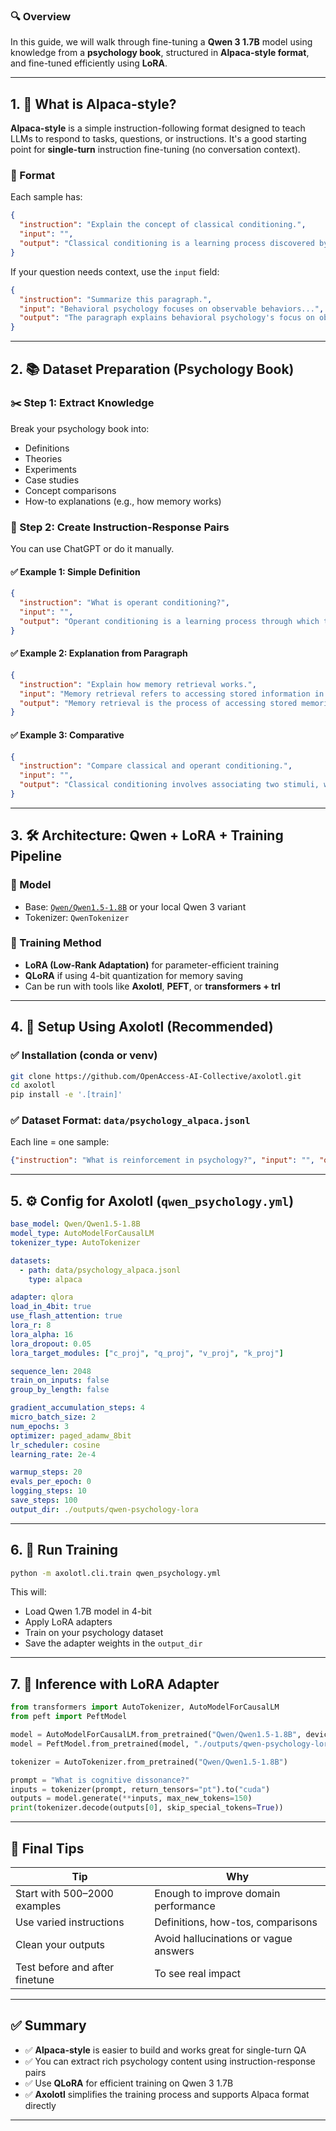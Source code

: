 ### 🔍 Overview

In this guide, we will walk through fine-tuning a **Qwen 3 1.7B** model using knowledge from a **psychology book**, structured in **Alpaca-style format**, and fine-tuned efficiently using **LoRA**.

---

## 1. 🧠 What is Alpaca-style?

**Alpaca-style** is a simple instruction-following format designed to teach LLMs to respond to tasks, questions, or instructions. It's a good starting point for **single-turn** instruction fine-tuning (no conversation context).

### 🧾 Format

Each sample has:

```json
{
  "instruction": "Explain the concept of classical conditioning.",
  "input": "",
  "output": "Classical conditioning is a learning process discovered by Ivan Pavlov..."
}
```

If your question needs context, use the `input` field:

```json
{
  "instruction": "Summarize this paragraph.",
  "input": "Behavioral psychology focuses on observable behaviors...",
  "output": "The paragraph explains behavioral psychology's focus on observable actions."
}
```

---

## 2. 📚 Dataset Preparation (Psychology Book)

### ✂️ Step 1: Extract Knowledge

Break your psychology book into:

- Definitions
- Theories
- Experiments
- Case studies
- Concept comparisons
- How-to explanations (e.g., how memory works)

### 🧠 Step 2: Create Instruction-Response Pairs

You can use ChatGPT or do it manually.

#### ✅ Example 1: Simple Definition

```json
{
  "instruction": "What is operant conditioning?",
  "input": "",
  "output": "Operant conditioning is a learning process through which the strength of a behavior is modified by reinforcement or punishment. It was introduced by B.F. Skinner."
}
```

#### ✅ Example 2: Explanation from Paragraph

```json
{
  "instruction": "Explain how memory retrieval works.",
  "input": "Memory retrieval refers to accessing stored information in the brain. It can be affected by cues, context, and emotional states.",
  "output": "Memory retrieval is the process of accessing stored memories, influenced by internal and external cues such as environment and emotions."
}
```

#### ✅ Example 3: Comparative

```json
{
  "instruction": "Compare classical and operant conditioning.",
  "input": "",
  "output": "Classical conditioning involves associating two stimuli, while operant conditioning is based on consequences of behavior (reinforcement or punishment)."
}
```

---

## 3. 🛠 Architecture: Qwen + LoRA + Training Pipeline

### 🧠 Model

- Base: [`Qwen/Qwen1.5-1.8B`](https://huggingface.co/Qwen/Qwen1.5-1.8B) or your local Qwen 3 variant
- Tokenizer: `QwenTokenizer`

### 🧪 Training Method

- **LoRA (Low-Rank Adaptation)** for parameter-efficient training
- **QLoRA** if using 4-bit quantization for memory saving
- Can be run with tools like **Axolotl**, **PEFT**, or **transformers + trl**

---

## 4. 🧰 Setup Using Axolotl (Recommended)

### ✅ Installation (conda or venv)

```bash
git clone https://github.com/OpenAccess-AI-Collective/axolotl.git
cd axolotl
pip install -e '.[train]'
```

### ✅ Dataset Format: `data/psychology_alpaca.jsonl`

Each line = one sample:

```json
{"instruction": "What is reinforcement in psychology?", "input": "", "output": "Reinforcement is any event that strengthens or increases a behavior."}
```

---

## 5. ⚙️ Config for Axolotl (`qwen_psychology.yml`)

```yaml
base_model: Qwen/Qwen1.5-1.8B
model_type: AutoModelForCausalLM
tokenizer_type: AutoTokenizer

datasets:
  - path: data/psychology_alpaca.jsonl
    type: alpaca

adapter: qlora
load_in_4bit: true
use_flash_attention: true
lora_r: 8
lora_alpha: 16
lora_dropout: 0.05
lora_target_modules: ["c_proj", "q_proj", "v_proj", "k_proj"]

sequence_len: 2048
train_on_inputs: false
group_by_length: false

gradient_accumulation_steps: 4
micro_batch_size: 2
num_epochs: 3
optimizer: paged_adamw_8bit
lr_scheduler: cosine
learning_rate: 2e-4

warmup_steps: 20
evals_per_epoch: 0
logging_steps: 10
save_steps: 100
output_dir: ./outputs/qwen-psychology-lora
```

---

## 6. 🚀 Run Training

```bash
python -m axolotl.cli.train qwen_psychology.yml
```

This will:

- Load Qwen 1.7B model in 4-bit
- Apply LoRA adapters
- Train on your psychology dataset
- Save the adapter weights in the `output_dir`

---

## 7. 🧪 Inference with LoRA Adapter

```python
from transformers import AutoTokenizer, AutoModelForCausalLM
from peft import PeftModel

model = AutoModelForCausalLM.from_pretrained("Qwen/Qwen1.5-1.8B", device_map="auto", load_in_4bit=True)
model = PeftModel.from_pretrained(model, "./outputs/qwen-psychology-lora")

tokenizer = AutoTokenizer.from_pretrained("Qwen/Qwen1.5-1.8B")

prompt = "What is cognitive dissonance?"
inputs = tokenizer(prompt, return_tensors="pt").to("cuda")
outputs = model.generate(**inputs, max_new_tokens=150)
print(tokenizer.decode(outputs[0], skip_special_tokens=True))
```

---

## 🧠 Final Tips

|Tip|Why|
|---|---|
|Start with 500–2000 examples|Enough to improve domain performance|
|Use varied instructions|Definitions, how-tos, comparisons|
|Clean your outputs|Avoid hallucinations or vague answers|
|Test before and after finetune|To see real impact|

---
## ✅ Summary

- ✅ **Alpaca-style** is easier to build and works great for single-turn QA
- ✅ You can extract rich psychology content using instruction-response pairs
- ✅ Use **QLoRA** for efficient training on Qwen 3 1.7B
- ✅ **Axolotl** simplifies the training process and supports Alpaca format directly
---